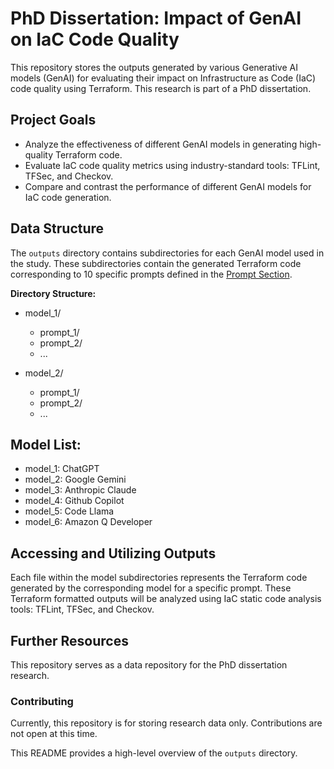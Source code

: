 # PhD Dissertation: Impact of GenAI on IaC Code Quality

This repository stores the outputs generated by various Generative AI models (GenAI) for evaluating their impact on Infrastructure as Code (IaC) code quality using Terraform. This research is part of a PhD dissertation.

## Project Goals

* Analyze the effectiveness of different GenAI models in generating high-quality Terraform code.
* Evaluate IaC code quality metrics using industry-standard tools: TFLint, TFSec, and Checkov.
* Compare and contrast the performance of different GenAI models for IaC code generation.

## Data Structure

The `outputs` directory contains subdirectories for each GenAI model used in the study. These subdirectories contain the generated Terraform code corresponding to 10 specific prompts defined in the [Prompt Section](../prompts/README.md).

**Directory Structure:**

* model_1/
  * prompt_1/
  * prompt_2/
  * ...

* model_2/
  * prompt_1/
  * prompt_2/
  * ...

## Model List:

* model_1: ChatGPT
* model_2: Google Gemini
* model_3: Anthropic Claude
* model_4: Github Copilot
* model_5: Code Llama
* model_6: Amazon Q Developer

## Accessing and Utilizing Outputs

Each file within the model subdirectories represents the Terraform code generated by the corresponding model for a specific prompt. These Terraform formatted outputs will be analyzed using IaC static code analysis tools: TFLint, TFSec, and Checkov.

## Further Resources

This repository serves as a data repository for the PhD dissertation research. 

### Contributing

Currently, this repository is for storing research data only. Contributions are not open at this time.

This README provides a high-level overview of the `outputs` directory. 

